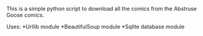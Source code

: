 This is a simple python script to download all the comics from the Abstruse Goose comics.

Uses:
        *Urllib module
        *BeautifulSoup module
        *Sqlite database module
